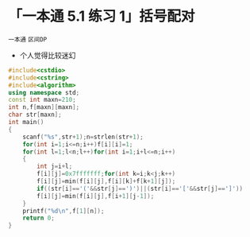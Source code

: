 # 「一本通 5.1 练习 1」括号配对
`一本通` `区间DP`

- 个人觉得比较迷幻
```cpp
#include<cstdio>
#include<cstring>
#include<algorithm>
using namespace std;
const int maxn=210;
int n,f[maxn][maxn];
char str[maxn];
int main()
{
	scanf("%s",str+1);n=strlen(str+1);
	for(int i=1;i<=n;i++)f[i][i]=1;
	for(int l=1;l<n;l++)for(int i=1;i+l<=n;i++)
	{
		int j=i+l;
		f[i][j]=0x7fffffff;for(int k=i;k<j;k++)
		f[i][j]=min(f[i][j],f[i][k]+f[k+1][j]);
		if((str[i]=='('&&str[j]==')')||(str[i]=='['&&str[j]==']'))
		f[i][j]=min(f[i][j],f[i+1][j-1]);
	}
	printf("%d\n",f[1][n]);
	return 0;
}
```
<!--stackedit_data:
eyJoaXN0b3J5IjpbLTExNDYwNzIwNzFdfQ==
-->